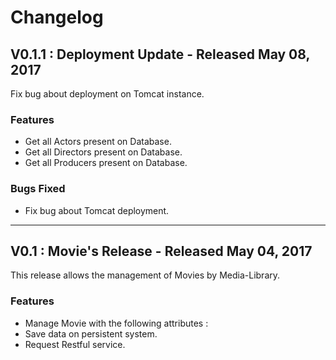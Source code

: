 # Changelog 

## V0.1.1 : Deployment Update - Released May 08, 2017
Fix bug about deployment on Tomcat instance.

### Features 
- Get all Actors present on Database.
- Get all Directors present on Database.
- Get all Producers present on Database.

### Bugs Fixed
- Fix bug about Tomcat deployment.

---

## V0.1 : Movie's Release - Released May 04, 2017
This release allows the management of Movies by Media-Library.

### Features 
- Manage Movie with the following attributes :
- Save data on persistent system.
- Request Restful service.
